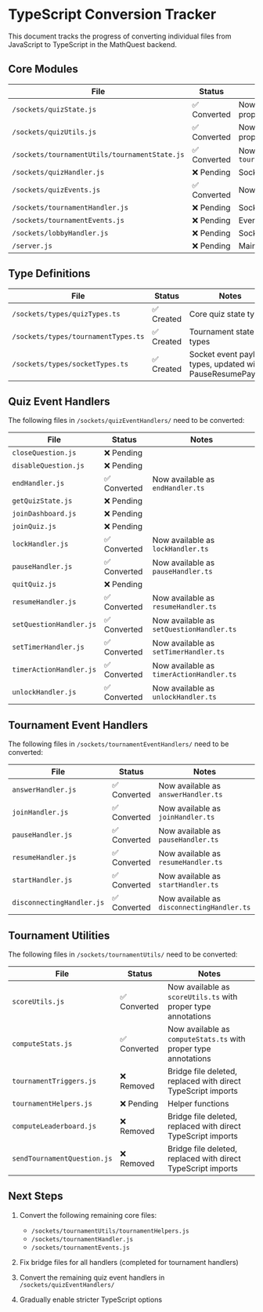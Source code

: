 # TypeScript Conversion Tracker

This document tracks the progress of converting individual files from JavaScript to TypeScript in the MathQuest backend.

## Core Modules

| File | Status | Notes |
|------|--------|-------|
| `/sockets/quizState.js` | ✅ Converted | Now available as `quizState.ts` with proper type annotations |
| `/sockets/quizUtils.js` | ✅ Converted | Now available as `quizUtils.ts` with proper type annotations |
| `/sockets/tournamentUtils/tournamentState.js` | ✅ Converted | Now available as `tournamentUtils/tournamentState.ts` |
| `/sockets/quizHandler.js` | ❌ Pending | Socket event registration |
| `/sockets/quizEvents.js` | ✅ Converted | Now available as `quizEvents.ts` |
| `/sockets/tournamentHandler.js` | ❌ Pending | Socket event registration |
| `/sockets/tournamentEvents.js` | ❌ Pending | Event handler registration |
| `/sockets/lobbyHandler.js` | ❌ Pending | Socket event registration |
| `/server.js` | ❌ Pending | Main server initialization |

## Type Definitions

| File | Status | Notes |
|------|--------|-------|
| `/sockets/types/quizTypes.ts` | ✅ Created | Core quiz state types |
| `/sockets/types/tournamentTypes.ts` | ✅ Created | Tournament state types |
| `/sockets/types/socketTypes.ts` | ✅ Created | Socket event payload types, updated with PauseResumePayload |

## Quiz Event Handlers

The following files in `/sockets/quizEventHandlers/` need to be converted:

| File | Status | Notes |
|------|--------|-------|
| `closeQuestion.js` | ❌ Pending | |
| `disableQuestion.js` | ❌ Pending | |
| `endHandler.js` | ✅ Converted | Now available as `endHandler.ts` |
| `getQuizState.js` | ❌ Pending | |
| `joinDashboard.js` | ❌ Pending | |
| `joinQuiz.js` | ❌ Pending | |
| `lockHandler.js` | ✅ Converted | Now available as `lockHandler.ts` |
| `pauseHandler.js` | ✅ Converted | Now available as `pauseHandler.ts` |
| `quitQuiz.js` | ❌ Pending | |
| `resumeHandler.js` | ✅ Converted | Now available as `resumeHandler.ts` |
| `setQuestionHandler.js` | ✅ Converted | Now available as `setQuestionHandler.ts` |
| `setTimerHandler.js` | ✅ Converted | Now available as `setTimerHandler.ts` |
| `timerActionHandler.js` | ✅ Converted | Now available as `timerActionHandler.ts` |
| `unlockHandler.js` | ✅ Converted | Now available as `unlockHandler.ts` |

## Tournament Event Handlers

The following files in `/sockets/tournamentEventHandlers/` need to be converted:

| File | Status | Notes |
|------|--------|-------|
| `answerHandler.js` | ✅ Converted | Now available as `answerHandler.ts` |
| `joinHandler.js` | ✅ Converted | Now available as `joinHandler.ts` |
| `pauseHandler.js` | ✅ Converted | Now available as `pauseHandler.ts` |
| `resumeHandler.js` | ✅ Converted | Now available as `resumeHandler.ts` |
| `startHandler.js` | ✅ Converted | Now available as `startHandler.ts` |
| `disconnectingHandler.js` | ✅ Converted | Now available as `disconnectingHandler.ts` |

## Tournament Utilities

The following files in `/sockets/tournamentUtils/` need to be converted:

| File | Status | Notes |
|------|--------|-------|
| `scoreUtils.js` | ✅ Converted | Now available as `scoreUtils.ts` with proper type annotations |
| `computeStats.js` | ✅ Converted | Now available as `computeStats.ts` with proper type annotations |
| `tournamentTriggers.js` | ❌ Removed | Bridge file deleted, replaced with direct TypeScript imports |
| `tournamentHelpers.js` | ❌ Pending | Helper functions |
| `computeLeaderboard.js` | ❌ Removed | Bridge file deleted, replaced with direct TypeScript imports |
| `sendTournamentQuestion.js` | ❌ Removed | Bridge file deleted, replaced with direct TypeScript imports |

## Next Steps

1. Convert the following remaining core files:
   - `/sockets/tournamentUtils/tournamentHelpers.js`  
   - `/sockets/tournamentHandler.js`
   - `/sockets/tournamentEvents.js`

2. Fix bridge files for all handlers (completed for tournament handlers)

3. Convert the remaining quiz event handlers in `/sockets/quizEventHandlers/`

4. Gradually enable stricter TypeScript options

